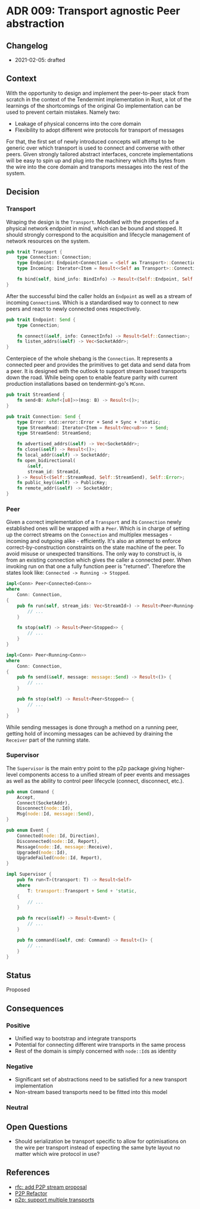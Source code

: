 # ADR 009: Transport agnostic Peer abstraction

## Changelog
* 2021-02-05: drafted

## Context

With the opportunity to design and implement the peer-to-peer stack from
scratch in the context of the Tendermint implementation in Rust, a lot of the
learnings of the shortcomings of the original Go implementation can be used to
prevent certain mistakes. Namely two:

* Leakage of physical concerns into the core domain
* Flexibility to adopt different wire protocols for transport of messages

For that, the first set of newly introduced concepts will attempt to be generic
over which transport is used to connect and converse with other peers. Given
strongly tailored abstract interfaces, concrete implementations will be easy to
spin up and plug into the machinery which lifts bytes from the wire into the
core domain and transports messages into the rest of the system.

## Decision

### Transport

Wraping the design is the `Transport`. Modelled with the properties of
a physical network endpoint in mind, which can be bound and stopped. It should
strongly correspond to the acquisition and lifecycle management of network
resources on the system.

``` rust
pub trait Transport {
    type Connection: Connection;
    type Endpoint: Endpoint<Connection = <Self as Transport>::Connection>;
    type Incoming: Iterator<Item = Result<<Self as Transport>::Connection>> + Send;

    fn bind(self, bind_info: BindInfo) -> Result<(Self::Endpoint, Self::Incoming)>;
}
```

After the successful bind the caller holds an `Endpoint` as well as a stream of
incoming `Connection`s. Which is a standardised way to connect to new peers and
react to newly connected ones respectively.

``` rust
pub trait Endpoint: Send {
    type Connection;

    fn connect(&self, info: ConnectInfo) -> Result<Self::Connection>;
    fn listen_addrs(&self) -> Vec<SocketAddr>;
}
```

Centerpiece of the whole shebang is the `Connection`. It represents a connected
peer and provides the primitives to get data and send data from a peer. It is
designed with the outlook to support stream based transports down the road.
While being open to enable feature parity with current production installations
based on tendermint-go's `MConn`.

``` rust
pub trait StreamSend {
    fn send<B: AsRef<[u8]>>(msg: B) -> Result<()>;
}

pub trait Connection: Send {
    type Error: std::error::Error + Send + Sync + 'static;
    type StreamRead: Iterator<Item = Result<Vec<u8>>> + Send;
    type StreamSend: StreamSend;

    fn advertised_addrs(&self) -> Vec<SocketAddr>;
    fn close(&self) -> Result<()>;
    fn local_addr(&self) -> SocketAddr;
    fn open_bidirectional(
        &self,
        stream_id: StreamId,
    ) -> Result<(Self::StreamRead, Self::StreamSend), Self::Error>;
    fn public_key(&self) -> PublicKey;
    fn remote_addr(&self) -> SocketAddr;
}
```

### Peer

Given a correct implementation of a `Transport` and its `Connection` newly
established ones will be wrapped with a `Peer`. Which is in charge of setting
up the correct streams on the `Connection` and multiplex messages - incoming
and outgoing alike - efficiently. It's also an attempt to enforce
correct-by-construction constraints on the state machine of the peer. To avoid
misuse or unexpected transitions. The only way to construct is, is from an
existing connection which gives the caller a connected peer. When invoking run
on that one a fully function peer is "returned". Therefore the states look
like: `Connected -> Running -> Stopped`.

``` rust
impl<Conn> Peer<Connected<Conn>>
where
    Conn: Connection,
{
    pub fn run(self, stream_ids: Vec<StreamId>) -> Result<Peer<Running<Conn>>> {
        // ...
    }

    fn stop(self) -> Result<Peer<Stopped>> {
        // ...
    }
}

impl<Conn> Peer<Running<Conn>>
where
    Conn: Connection,
{
    pub fn send(&self, message: message::Send) -> Result<()> {
        // ...
    }

    pub fn stop(self) -> Result<Peer<Stopped>> {
        // ...
    }
}
```

While sending messages is done through a method on a running peer, getting hold
of incoming messages can be achieved by draining the `Receiver` part of the
running state.


### Supervisor

The `Supervisor` is the main entry point to the p2p package giving higher-level
components access to a unified stream of peer events and messages as well as
the ability to control peer lifecycle (connect, disconnect, etc.).

``` rust
pub enum Command {
    Accept,
    Connect(SocketAddr),
    Disconnect(node::Id),
    Msg(node::Id, message::Send),
}

pub enum Event {
    Connected(node::Id, Direction),
    Disconnected(node::Id, Report),
    Message(node::Id, message::Receive),
    Upgraded(node::Id),
    UpgradeFailed(node::Id, Report),
}

impl Supervisor {
    pub fn run<T>(transport: T) -> Result<Self>
    where
        T: transport::Transport + Send + 'static,
    {
        // ...
    }

    pub fn recv(&self) -> Result<Event> {
        // ...
    }

    pub fn command(&self, cmd: Command) -> Result<()> {
        // ...
    }
}
```

## Status

Proposed

## Consequences

### Positive

* Unified way to bootstrap and integrate transports
* Potential for connecting different wire transports in the same process
* Rest of the domain is simply concerned with `node::Id`s as identity

### Negative

* Significant set of abstractions need to be satisfied for a new transport
  implementation
* Non-stream based transports need to be fitted into this model

### Neutral

## Open Questions

* Should serialization be transport specific to allow for optimisations on the
  wire per transport instead of expecting the same byte layout no matter which
  wire protocol in use?

## References

* [rfc: add P2P stream proposal](https://github.com/tendermint/spec/pull/227)
* [P2P Refactor](https://github.com/tendermint/tendermint/issues/2067)
* [p2p: support multiple transports](https://github.com/tendermint/tendermint/issues/5587)
